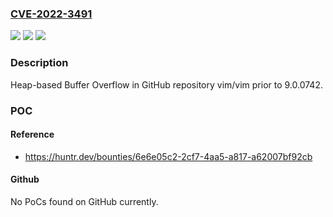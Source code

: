 ### [CVE-2022-3491](https://cve.mitre.org/cgi-bin/cvename.cgi?name=CVE-2022-3491)
![](https://img.shields.io/static/v1?label=Product&message=vim%2Fvim&color=blue)
![](https://img.shields.io/static/v1?label=Version&message=n%2Fa&color=blue)
![](https://img.shields.io/static/v1?label=Vulnerability&message=CWE-122%20Heap-based%20Buffer%20Overflow&color=brighgreen)

### Description

Heap-based Buffer Overflow in GitHub repository vim/vim prior to 9.0.0742.

### POC

#### Reference
- https://huntr.dev/bounties/6e6e05c2-2cf7-4aa5-a817-a62007bf92cb

#### Github
No PoCs found on GitHub currently.

